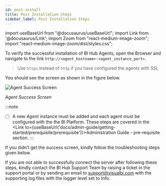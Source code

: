 ```yaml
---
id: post-install
title: Post Installation Steps
sidebar_label: Post Installation Steps
---
```

import useBaseUrl from "@docusaurus/useBaseUrl";
import Link from '@docusaurus/Link';
import Zoom from "react-medium-image-zoom";
import "react-medium-image-zoom/dist/styles.css";

To verify the successful installation of BI Hub Agents, open the Browser and navigate to the link `http://<agent_hostname>:<agent_instance_port>`.

> Use `https` instead of `http` if you have configured the agents with SSL

You should see the screen as shown in the figure below.

<div style={{textAlign: 'center'}}>
  <Zoom>
<img alt="Agent Success Screen" src={useBaseUrl('/doc-images/post-config/agent-success.jpg')}/>
  </Zoom>
</div>

*Agent Success Screen*

:::note
- [ ] A new *Agent* instance must be added and each agent must be configured with the the BI Platform. These steps are covered in the <Link to={useBaseUrl('docs/admin-guide/getting-started/prerequisite/prerequisite')}>Administration Guide - pre-requisite</Link> section.
:::

If you didn’t get the success screen, kindly follow the troubleshooting steps given below.

If you are not able to successfully connect the server after following these steps, kindly contact the BI Hub Support Team by raising a ticket in the support portal or by sending an email to support@visualbi.com with the supporting log files with the logger level set to Info.
